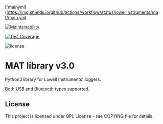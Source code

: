 
![mainyml](https://img.shields.io/github/actions/workflow/status/lowellinstruments/mat/main.yml

[![Maintainability](https://api.codeclimate.com/v1/badges/9682c96337fbc3e1a730/maintainability)](https://codeclimate.com/github/LowellInstruments/mat/maintainability)

[![Test Coverage](https://api.codeclimate.com/v1/badges/9682c96337fbc3e1a730/test_coverage)](https://codeclimate.com/github/LowellInstruments/mat/test_coverage)

![license](https://img.shields.io/github/license/lowellinstruments/mat?color=blue)


# MAT library v3.0

Python3 library for Lowell Instruments' loggers.

Both USB and Bluetooth types supported.

## License
This project is licensed under GPL License - see COPYING file for details.
